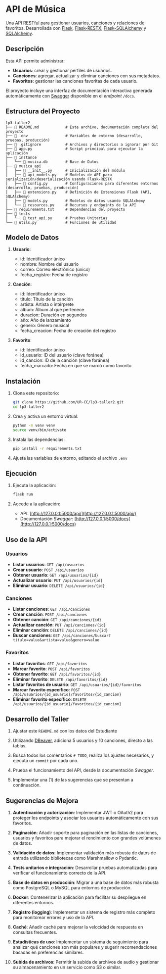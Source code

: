 # API de Música

Una [API RESTful](https://aws.amazon.com/es/what-is/restful-api/) para gestionar usuarios, canciones y relaciones de favoritos. Desarrollada con [Flask](https://flask.palletsprojects.com/en/stable/), [Flask-RESTX](https://flask-restx.readthedocs.io/en/latest/), [Flask-SQLAlchemy](https://flask-sqlalchemy.readthedocs.io/en/stable/) y [SQLAlchemy](https://www.sqlalchemy.org/).

## Descripción

Esta API permite administrar:
- **Usuarios**: crear y gestionar perfiles de usuarios.
- **Canciones**: agregar, actualizar y eliminar canciones con sus metadatos.
- **Favoritos**: gestionar las canciones favoritas de cada usuario.

El proyecto incluye una interfaz de documentación interactiva generada automáticamente con [Swagger](https://swagger.io/) disponible en el *endpoint* `/docs`.

## Estructura del Proyecto

```
lp3-taller2
├──  README.md            # Este archivo, documentación completa del proyecto
├──  .env                 # Variables de entorno (desarrollo, pruebas, producción)
├──  .gitignore           # Archivos y directorios a ignorar por Git
├──  app.py               # Script principal para ejecutar la aplicación
├──  instance
│   └──  musica.db        # Base de Datos
├──  musica_api
│   ├──  __init__.py      # Inicialización del módulo
│   ├──  api_models.py    # Modelos de API para serialización/deserialización usando Flask-RESTX
│   ├──  config.py        # Configuraciones para diferentes entornos (desarrollo, pruebas, producción)
│   ├──  extensions.py    # Definición de Extensiones Flask (API, SQLAlchemy)
│   ├──  models.py        # Modelos de datos usando SQLAlchemy
│   └──  resources.py     # Recursos y endpoints de la API
├── 󰌠 requirements.txt     # Dependencias del proyecto
├── 󰙨 tests
│   └──  test_api.py      # Pruebas Unitarias
└──  utils.py             # Funciones de utilidad

```
## Modelo de Datos

1. **Usuario**:
   - id: Identificador único
   - nombre: Nombre del usuario
   - correo: Correo electrónico (único)
   - fecha_registro: Fecha de registro

2. **Canción**:
   - id: Identificador único
   - titulo: Título de la canción
   - artista: Artista o intérprete
   - album: Álbum al que pertenece
   - duracion: Duración en segundos
   - año: Año de lanzamiento
   - genero: Género musical
   - fecha_creacion: Fecha de creación del registro

3. **Favorito**:
   - id: Identificador único
   - id_usuario: ID del usuario (clave foránea)
   - id_cancion: ID de la canción (clave foránea)
   - fecha_marcado: Fecha en que se marcó como favorito

## Instalación

1. Clona este repositorio:

   ```bash
   git clone https://github.com/UR-CC/lp3-taller2.git
   cd lp3-taller2
   ```

2. Crea y activa un entorno virtual:

   ```bash
   python -m venv venv
   source venv/bin/activate
   ```

3. Instala las dependencias:

   ```bash
   pip install -r requirements.txt
   ```

4. Ajusta las variables de entorno, editando el archivo `.env`

## Ejecución

1. Ejecuta la aplicación:

   ```bash
   flask run
   ```

2. Accede a la aplicación:
   - API: [http://127.0.0.1:5000/api/](http://127.0.0.1:5000/api/)
   - Documentación *Swagger*: [http://127.0.0.1:5000/docs](http://127.0.0.1:5000/docs)

## Uso de la API

### Usuarios

- **Listar usuarios**: `GET /api/usuarios`
- **Crear usuario**: `POST /api/usuarios`
- **Obtener usuario**: `GET /api/usuarios/{id}`
- **Actualizar usuario**: `PUT /api/usuarios/{id}`
- **Eliminar usuario**: `DELETE /api/usuarios/{id}`

### Canciones

- **Listar canciones**: `GET /api/canciones`
- **Crear canción**: `POST /api/canciones`
- **Obtener canción**: `GET /api/canciones/{id}`
- **Actualizar canción**: `PUT /api/canciones/{id}`
- **Eliminar canción**: `DELETE /api/canciones/{id}`
- **Buscar canciones**: `GET /api/canciones/buscar?titulo=value&artista=value&genero=value`

### Favoritos

- **Listar favoritos**: `GET /api/favoritos`
- **Marcar favorito**: `POST /api/favoritos`
- **Obtener favorito**: `GET /api/favoritos/{id}`
- **Eliminar favorito**: `DELETE /api/favoritos/{id}`
- **Listar favoritos de usuario**: `GET /api/usuarios/{id}/favoritos`
- **Marcar favorito específico**: `POST /api/usuarios/{id_usuario}/favoritos/{id_cancion}`
- **Eliminar favorito específico**: `DELETE /api/usuarios/{id_usuario}/favoritos/{id_cancion}`

## Desarrollo del Taller

1. Ajustar este `README.md` con los datos del Estudiante

2. Utilizando [DBeaver](https://dbeaver.io/), adiciona 5 usuarios y 10 canciones, directo a las tablas.

3. Busca todos los comentarios `# TODO`, realiza los ajustes necesarios, y ejecuta un `commit` por cada uno.

4. Prueba el funcionamiento del API, desde la documentación *Swagger*.

5. Implementar una (1) de las sugerencias que se presentan a continuación.

## Sugerencias de Mejora

1. **Autenticación y autorización**: Implementar JWT o OAuth2 para proteger los endpoints y asociar los usuarios automáticamente con sus favoritos.

2. **Paginación**: Añadir soporte para paginación en las listas de canciones, usuarios y favoritos para mejorar el rendimiento con grandes volúmenes de datos.

3. **Validación de datos**: Implementar validación más robusta de datos de entrada utilizando bibliotecas como Marshmallow o Pydantic.

4. **Tests unitarios e integración**: Desarrollar pruebas automatizadas para verificar el funcionamiento correcto de la API.

5. **Base de datos en producción**: Migrar a una base de datos más robusta como PostgreSQL o MySQL para entornos de producción.

6. **Docker**: Contenerizar la aplicación para facilitar su despliegue en diferentes entornos.

7. **Registro (logging)**: Implementar un sistema de registro más completo para monitorear errores y uso de la API.

8. **Caché**: Añadir caché para mejorar la velocidad de respuesta en consultas frecuentes.

9. **Estadísticas de uso**: Implementar un sistema de seguimiento para analizar qué canciones son más populares y sugerir recomendaciones basadas en preferencias similares.

10. **Subida de archivos**: Permitir la subida de archivos de audio y gestionar su almacenamiento en un servicio como S3 o similar.

